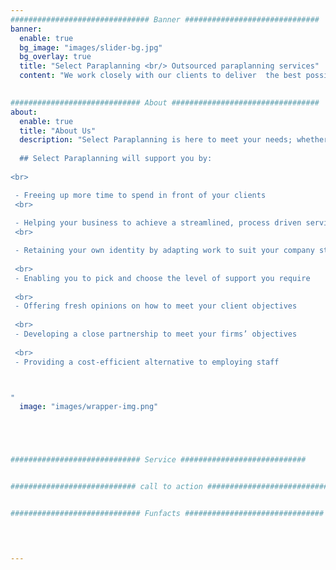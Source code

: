 ```yaml
---
############################### Banner ##############################
banner:
  enable: true
  bg_image: "images/slider-bg.jpg"
  bg_overlay: true
  title: "Select Paraplanning <br/> Outsourced paraplanning services"
  content: "We work closely with our clients to deliver  the best possible solutions for their needs"
  

############################# About #################################
about:
  enable: true
  title: "About Us"
  description: "Select Paraplanning is here to meet your needs; whether you require research, report writing or anything in between – we will be as flexible as you need.
  
  ## Select Paraplanning will support you by:
  
<br>

 - Freeing up more time to spend in front of your clients
 <br>
 
 - Helping your business to achieve a streamlined, process driven service
 <br>

 - Retaining your own identity by adapting work to suit your company style
 
 <br>
 - Enabling you to pick and choose the level of support you require
 
 <br>
 - Offering fresh opinions on how to meet your client objectives
 
 <br>
 - Developing a close partnership to meet your firms’ objectives
 
 <br>
 - Providing a cost-efficient alternative to employing staff



"
  image: "images/wrapper-img.png"





############################# Service ############################


############################ call to action ###########################


############################# Funfacts ###############################

 


---
```

